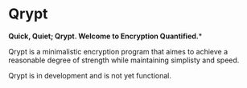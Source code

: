 Qrypt
=====

**Quick, Quiet; Qrypt.  Welcome to Encryption Quantified.***


Qrypt is a minimalistic encryption program that aimes to achieve a reasonable degree of strength while maintaining simplisty and speed. 

Qrypt is in development and is not yet functional.
